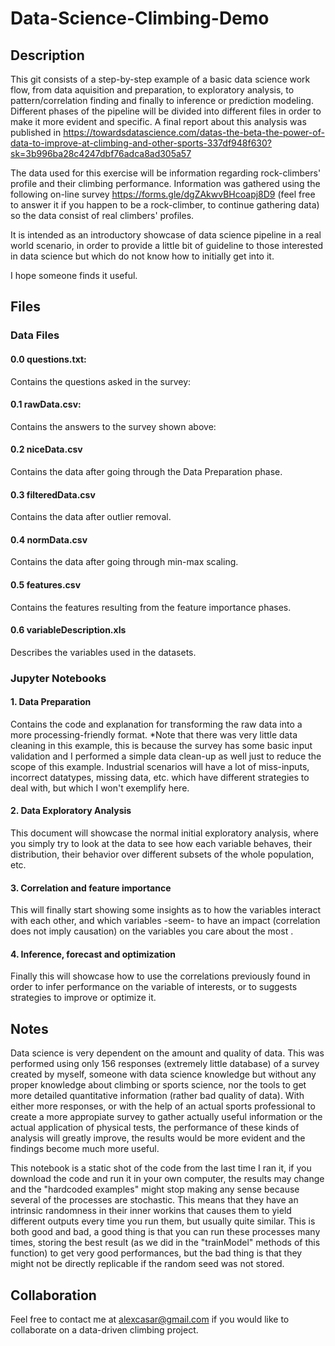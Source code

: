# Data-Science-Climbing-Demo

## Description

This git consists of a step-by-step example of a basic data science work flow, from data aquisition and preparation, to exploratory analysis, to pattern/correlation finding and finally to inference or prediction modeling. Different phases of the pipeline will be divided into different files in order to make it more evident and specific. A final report about this analysis was published in https://towardsdatascience.com/datas-the-beta-the-power-of-data-to-improve-at-climbing-and-other-sports-337df948f630?sk=3b996ba28c4247dbf76adca8ad305a57

The data used for this exercise will be information regarding rock-climbers' profile and their climbing performance. Information was gathered using the following on-line survey https://forms.gle/dgZAkwvBHcoapj8D9 (feel free to answer it if you happen to be a rock-climber, to continue gathering data) so the data consist of real climbers' profiles.

It is intended as an introductory showcase of data science pipeline in a real world scenario, in order to provide a little bit of guideline to those interested in data science but which do not know how to initially get into it.

I hope someone finds it useful.

## Files

### Data Files
#### 0.0 questions.txt:
Contains the questions asked in the survey:

#### 0.1 rawData.csv:
Contains the answers to the survey shown above:

#### 0.2 niceData.csv
Contains the data after going through the Data Preparation phase.

#### 0.3 filteredData.csv
Contains the data after outlier removal.

#### 0.4 normData.csv
Contains the data after going through min-max scaling.

#### 0.5 features.csv
Contains the features resulting from the feature importance phases.

#### 0.6 variableDescription.xls
Describes the variables used in the datasets.

### Jupyter Notebooks
#### 1. Data Preparation
Contains the code and explanation for transforming the raw data into a more processing-friendly format.
*Note that there was very little data cleaning in this example, this is because the survey has some basic input validation and I performed a simple data clean-up as well just to reduce the scope of this example. Industrial scenarios will have a lot of miss-inputs, incorrect datatypes, missing data, etc. which have different strategies to deal with, but which I won't exemplify here.

#### 2. Data Exploratory Analysis
This document will showcase the normal initial exploratory analysis, where you simply try to look at the data to see how each variable behaves, their distribution, their behavior over different subsets of the whole population, etc.

#### 3. Correlation and feature importance
This will finally start showing some insights as to how the variables interact with each other, and which variables -seem- to have an impact (correlation does not imply causation) on the variables you care about the most .

#### 4. Inference, forecast and optimization
Finally this will showcase how to use the correlations previously found in order to infer performance on the variable of interests, or to suggests strategies to improve or optimize it.

## Notes

Data science is very dependent on the amount and quality of data. This was performed using only 156 responses (extremely little database) of a survey created by myself, someone with data science knowledge but without any proper knowledge about climbing or sports science, nor the tools to get more detailed quantitative information (rather bad quality of data). With either more responses, or with the help of an actual sports professional to create a more appropiate survey to gather actually useful information or the actual application of physical tests, the performance of these kinds of analysis will greatly improve, the results would be more evident and the findings become much more useful.

This notebook is a static shot of the code from the last time I ran it, if you download the code and run it in your own computer, the results may change and the "hardcoded examples" might stop making any sense because several of the processes are stochastic. This means that they have an intrinsic randomness in their inner workins that causes them to yield different outputs every time you run them, but usually quite similar. This is both good and bad, a good thing is that you can run these processes many times, storing the best result (as we did in the "trainModel" methods of this function) to get very good performances, but the bad thing is that they might not be directly replicable if the random seed was not stored.

## Collaboration

Feel free to contact me at alexcasar@gmail.com if you would like to collaborate on a data-driven climbing project.
